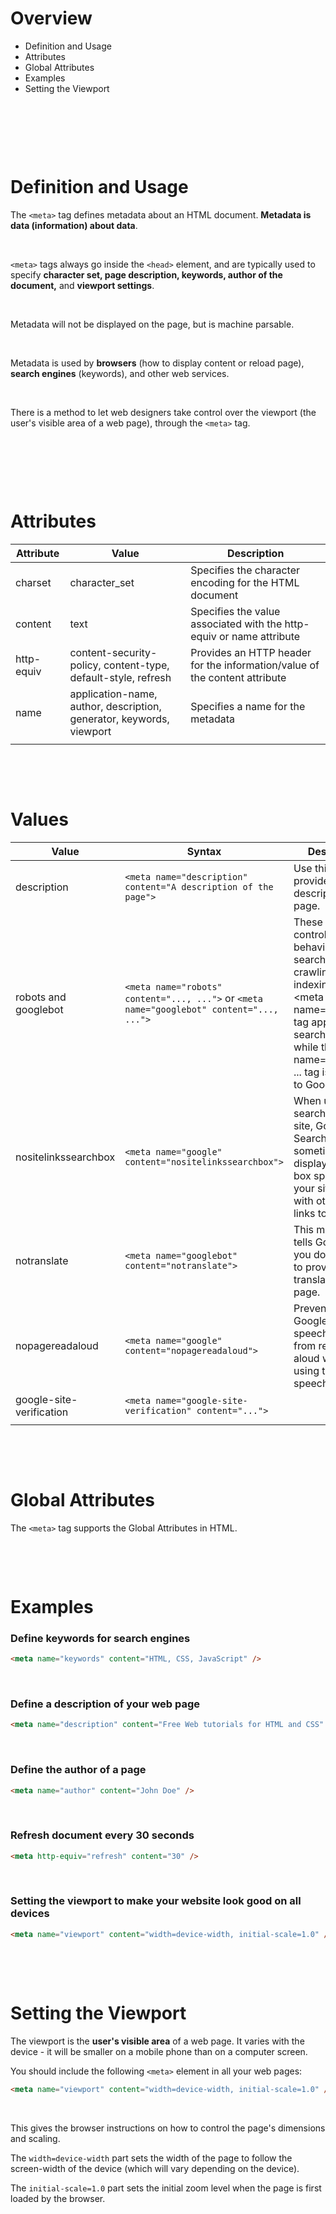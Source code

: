 # Overview

- Definition and Usage
- Attributes
- Global Attributes
- Examples
- Setting the Viewport

&nbsp;

&nbsp;

&nbsp;

# Definition and Usage

The `<meta>` tag defines metadata about an HTML document. **Metadata is data (information) about data**.

&nbsp;

`<meta>` tags always go inside the `<head>` element, and are typically used to specify **character set, page description, keywords, author of the document,** and **viewport settings**.

&nbsp;

Metadata will not be displayed on the page, but is machine parsable.

&nbsp;

Metadata is used by **browsers** (how to display content or reload page), **search engines** (keywords), and other web services.

&nbsp;

There is a method to let web designers take control over the viewport (the user's visible area of a web page), through the `<meta>` tag.

&nbsp;

&nbsp;

&nbsp;

# Attributes

| Attribute  | Value                                                                | Description                                                                |
| ---------- | -------------------------------------------------------------------- | -------------------------------------------------------------------------- |
| charset    | character_set                                                        | Specifies the character encoding for the HTML document                     |
| content    | text                                                                 | Specifies the value associated with the http-equiv or name attribute       |
| http-equiv | content-security-policy, content-type, default-style, refresh        | Provides an HTTP header for the information/value of the content attribute |
| name       | application-name, author, description, generator, keywords, viewport | Specifies a name for the metadata                                          |
|            |                                                                      |                                                                            |

&nbsp;

&nbsp;

# Values

| Value                    | Syntax                                                                                    | Description                                                                                                                                                                                                |
| ------------------------ | ----------------------------------------------------------------------------------------- | ---------------------------------------------------------------------------------------------------------------------------------------------------------------------------------------------------------- |
| description              | `<meta name="description" content="A description of the page">`                           | Use this tag to provide a short description of the page.                                                                                                                                                   |
| robots and googlebot     | `<meta name="robots" content="..., ...">` or `<meta name="googlebot" content="..., ...">` | These meta tags control the behavior of search engine crawling and indexing. The <meta name="robots" ... tag applies to all search engines, while the <meta name="googlebot ... tag is specific to Google. |
| nositelinkssearchbox     | `<meta name="google" content="nositelinkssearchbox">`                                     | When users search for your site, Google Search results sometimes display a search box specific to your site, along with other direct links to your site.                                                   |
| notranslate              | `<meta name="googlebot" content="notranslate">`                                           | This meta tag tells Google that you don't want us to provide a translation for this page.                                                                                                                  |
| nopagereadaloud          | `<meta name="google" content="nopagereadaloud">`                                          | Prevents various Google text-to-speech services from reading aloud web pages using text-to-speech (TTS).                                                                                                   |
| google-site-verification | `<meta name="google-site-verification" content="...">`                                    |                                                                                                                                                                                                            |
|                          |                                                                                           |                                                                                                                                                                                                            |

&nbsp;

&nbsp;

# Global Attributes

The `<meta>` tag supports the Global Attributes in HTML.

&nbsp;

&nbsp;

# Examples

### Define **keywords** for search engines

```html
<meta name="keywords" content="HTML, CSS, JavaScript" />
```

&nbsp;

### Define a **description** of your web page

```html
<meta name="description" content="Free Web tutorials for HTML and CSS" />
```

&nbsp;

### Define the **author** of a page

```html
<meta name="author" content="John Doe" />
```

&nbsp;

### **Refresh document** every 30 seconds

```html
<meta http-equiv="refresh" content="30" />
```

&nbsp;

### Setting the **viewport** to make your website look good on all devices

```html
<meta name="viewport" content="width=device-width, initial-scale=1.0" />
```

&nbsp;

&nbsp;

# Setting the Viewport

The viewport is the **user's visible area** of a web page. It varies with the device - it will be smaller on a mobile phone than on a computer screen.

You should include the following `<meta>` element in all your web pages:

```html
<meta name="viewport" content="width=device-width, initial-scale=1.0" />
```

&nbsp;

This gives the browser instructions on how to control the page's dimensions and scaling.

The `width=device-width` part sets the width of the page to follow the screen-width of the device (which will vary depending on the device).

The `initial-scale=1.0` part sets the initial zoom level when the page is first loaded by the browser.

&nbsp;
&nbsp;
